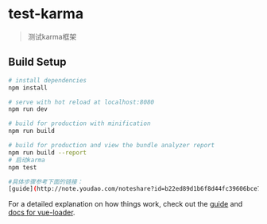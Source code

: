 # test-karma

> 测试karma框架

## Build Setup

``` bash
# install dependencies
npm install

# serve with hot reload at localhost:8080
npm run dev

# build for production with minification
npm run build

# build for production and view the bundle analyzer report
npm run build --report
# 启动karma
npm test

#具体步骤参考下面的链接：
[guide](http://note.youdao.com/noteshare?id=b22ed89d1b6f8d44fc39606bce7e812f)
```

For a detailed explanation on how things work, check out the [guide](http://vuejs-templates.github.io/webpack/) and [docs for vue-loader](http://vuejs.github.io/vue-loader).

